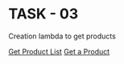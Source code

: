 # TASK - 03

Creation lambda to get products

[Get Product List](https://6dy0wgbn9i.execute-api.us-east-1.amazonaws.com/dev/products)
[Get a Product ](https://6dy0wgbn9i.execute-api.us-east-1.amazonaws.com/dev/products/0)
